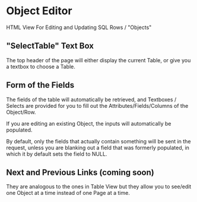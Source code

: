 Object Editor
=============

HTML View For Editing and Updating SQL Rows / "Objects"


"SelectTable" Text Box
----------------------
The top header of the page will either display the current Table,
or give you a textbox to choose a Table.


Form of the Fields
------------------
The fields of the table will automatically be retrieved,
and Textboxes / Selects are provided for you to fill out
the Attributes/Fields/Columns of the Object/Row.

If you are editing an existing Object, the inputs will
automatically be populated.

By default, only the fields that actually contain something
will be sent in the request, unless you are blanking out a
field that was formerly populated, in which it by default
sets the field to NULL.


Next and Previous Links (coming soon)
-------------------------------------
They are analogous to the ones in Table View
but they allow you to see/edit one Object at
a time instead of one Page at a time.

